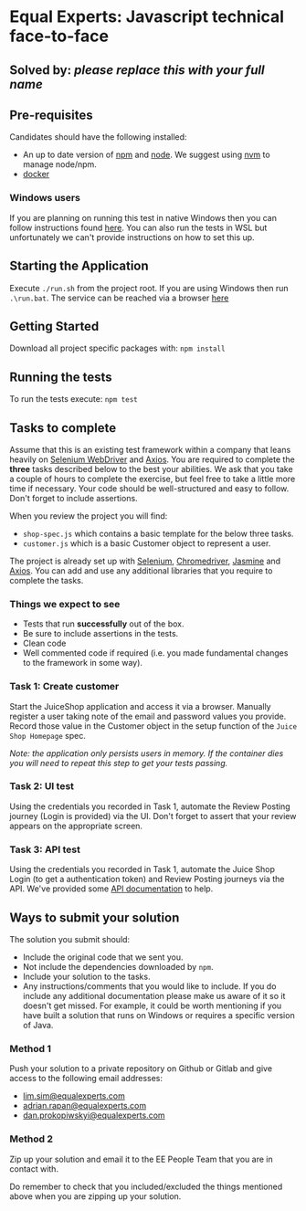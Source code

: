 # Equal Experts: Javascript technical face-to-face 

## Solved by: *please replace this with your full name*

## Pre-requisites
Candidates should have the following installed:
- An up to date version of [npm](https://www.npmjs.com/) and [node](https://nodejs.org/en/).  We suggest using [nvm](https://github.com/nvm-sh/nvm) to manage node/npm.
- [docker](https://docs.docker.com/get-docker/)

### Windows users
If you are planning on running this test in native Windows then you can follow instructions found [here](https://docs.microsoft.com/en-us/windows/dev-environment/javascript/nodejs-on-windows). You can also run the tests in WSL but unfortunately we can't provide instructions on how to set this up.

## Starting the Application
Execute `./run.sh` from the project root.  If you are using Windows then run `.\run.bat`.  The service can be reached via a browser [here](http://localhost:3000/)

## Getting Started
Download all project specific packages with: `npm install`

## Running the tests
To run the tests execute: `npm test`

## Tasks to complete
Assume that this is an existing test framework within a company that leans heavily on [Selenium WebDriver](https://www.selenium.dev/documentation/webdriver/) and [Axios](https://axios-http.com/docs/intro). You are required to complete the **three** tasks described below to the best your abilities.  We ask that you take a couple of hours to complete the exercise, but feel free to take a little more time if necessary.  Your code should be well-structured and easy to follow.  Don't forget to include assertions.

When you review the project you will find:
* `shop-spec.js` which contains a basic template for the below three tasks. 
* `customer.js` which is a basic Customer object to represent a user.

The project is already set up with [Selenium](https://www.selenium.dev/), [Chromedriver](https://chromedriver.chromium.org/downloads), [Jasmine](https://jasmine.github.io/tutorials/your_first_suite) and [Axios](https://axios-http.com/docs/example). You can add and use any additional libraries that you require to complete the tasks.

### Things we expect to see
* Tests that run **successfully** out of the box.
* Be sure to include assertions in the tests.
* Clean code
* Well commented code if required (i.e. you made fundamental changes to the framework in some way).

### Task 1: Create customer
Start the JuiceShop application and access it via a browser.  Manually register a user taking note of the email and password values you provide.  Record those value in the Customer object in the setup function of the `Juice Shop Homepage` spec.

_Note: the application only persists users in memory.  If the container dies you will need to repeat this step to get your tests passing._

### Task 2: UI test
Using the credentials you recorded in Task 1, automate the Review Posting journey (Login is provided) via the UI.  Don't forget to assert that your review appears on the appropriate screen.

### Task 3: API test
Using the credentials you recorded in Task 1, automate the Juice Shop Login (to get a authentication token) and Review Posting journeys via the API.  We've provided some [API documentation](JuiceShopApiReference.md) to help.

## Ways to submit your solution
The solution you submit should:
* Include the original code that we sent you.
* Not include the dependencies downloaded by `npm`.
* Include your solution to the tasks.
* Any instructions/comments that you would like to include. If you do include any additional documentation please make us aware of it so it doesn't get missed. For example, it could be worth mentioning if you have built a solution that runs on Windows or requires a specific version of Java. 

### Method 1
Push your solution to a private repository on Github or Gitlab and give access to the following email addresses:
* lim.sim@equalexperts.com
* adrian.rapan@equalexperts.com
* dan.prokopiwskyi@equalexperts.com

### Method 2
Zip up your solution and email it to the EE People Team that you are in contact with.

Do remember to check that you included/excluded the things mentioned above when you are zipping up your solution. 
